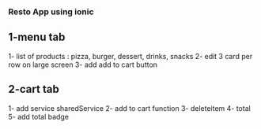 ### Resto App using ionic

## 1-menu tab

1- list of products : pizza, burger, dessert, drinks, snacks
2- edit 3 card per row on large screen
3- add add to cart button

## 2-cart tab

1- add service sharedService
2- add to cart function
3- deleteitem
4- total 
5- add total badge